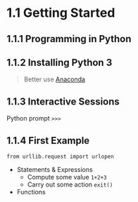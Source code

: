 # 1.1 Getting Started
## 1.1.1 Programming in Python
## 1.1.2 Installing Python 3
> Better use [Anaconda](https://www.bilibili.com/video/BV1hE411t7RN/?spm_id_from=333.337.search-card.all.click&vd_source=4ab0010a787e254ae5cffb27e35dce8b)
## 1.1.3 Interactive Sessions
Python prompt `>>>`
## 1.1.4 First Example
	from urllib.request import urlopen
- Statements & Expressions
	- Compute some value `1+2+3`
	- Carry out some action `exit()`
- Functions